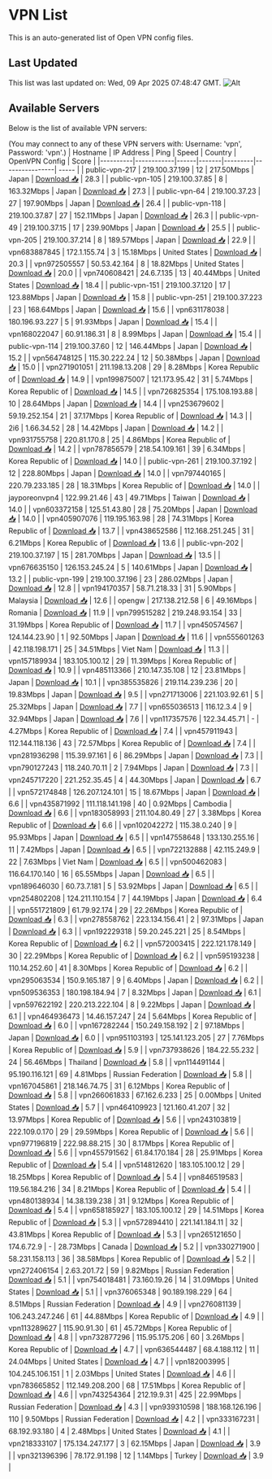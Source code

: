 # VPN List

This is an auto-generated list of Open VPN config files.

## Last Updated

This list was last updated on: Wed, 09 Apr 2025 07:48:47 GMT.
![Alt](https://repobeats.axiom.co/api/embed/186b98318ef1479477931607c1ad7d823f12451f.svg "Repobeats analytics image")

## Available Servers

Below is the list of available VPN servers:

(You may connect to any of these VPN servers with: Username: 'vpn', Password: 'vpn'.)
| Hostname | IP Address | Ping | Speed | Country | OpenVPN Config | Score |
|----------|------------|------|-------|---------|----------------| ----- |
| public-vpn-217 | 219.100.37.199 | 12 | 217.50Mbps | Japan | [Download 📥](./configs/server_0_JP.ovpn) | 28.3 |
| public-vpn-105 | 219.100.37.85 | 8 | 163.32Mbps | Japan | [Download 📥](./configs/server_1_JP.ovpn) | 27.3 |
| public-vpn-64 | 219.100.37.23 | 27 | 197.90Mbps | Japan | [Download 📥](./configs/server_2_JP.ovpn) | 26.4 |
| public-vpn-118 | 219.100.37.87 | 27 | 152.11Mbps | Japan | [Download 📥](./configs/server_3_JP.ovpn) | 26.3 |
| public-vpn-49 | 219.100.37.15 | 17 | 239.90Mbps | Japan | [Download 📥](./configs/server_4_JP.ovpn) | 25.5 |
| public-vpn-205 | 219.100.37.214 | 8 | 189.57Mbps | Japan | [Download 📥](./configs/server_5_JP.ovpn) | 22.9 |
| vpn683887845 | 172.1.155.74 | 3 | 15.18Mbps | United States | [Download 📥](./configs/server_6_US.ovpn) | 20.3 |
| vpn972505557 | 50.53.42.164 | 8 | 18.82Mbps | United States | [Download 📥](./configs/server_7_US.ovpn) | 20.0 |
| vpn740608421 | 24.6.7.135 | 13 | 40.44Mbps | United States | [Download 📥](./configs/server_8_US.ovpn) | 18.4 |
| public-vpn-151 | 219.100.37.120 | 17 | 123.88Mbps | Japan | [Download 📥](./configs/server_9_JP.ovpn) | 15.8 |
| public-vpn-251 | 219.100.37.223 | 23 | 168.64Mbps | Japan | [Download 📥](./configs/server_10_JP.ovpn) | 15.6 |
| vpn631178038 | 180.196.93.227 | 5 | 91.93Mbps | Japan | [Download 📥](./configs/server_11_JP.ovpn) | 15.4 |
| vpn168022047 | 60.91.186.31 | 8 | 8.99Mbps | Japan | [Download 📥](./configs/server_12_JP.ovpn) | 15.4 |
| public-vpn-114 | 219.100.37.60 | 12 | 146.44Mbps | Japan | [Download 📥](./configs/server_13_JP.ovpn) | 15.2 |
| vpn564748125 | 115.30.222.24 | 12 | 50.38Mbps | Japan | [Download 📥](./configs/server_14_JP.ovpn) | 15.0 |
| vpn271901051 | 211.198.13.208 | 29 | 8.28Mbps | Korea Republic of | [Download 📥](./configs/server_15_KR.ovpn) | 14.9 |
| vpn199875007 | 121.173.95.42 | 31 | 5.74Mbps | Korea Republic of | [Download 📥](./configs/server_16_KR.ovpn) | 14.5 |
| vpn726825354 | 175.108.193.88 | 10 | 28.64Mbps | Japan | [Download 📥](./configs/server_17_JP.ovpn) | 14.4 |
| vpn253679602 | 59.19.252.154 | 21 | 37.17Mbps | Korea Republic of | [Download 📥](./configs/server_18_KR.ovpn) | 14.3 |
| 2i6 | 1.66.34.52 | 28 | 14.42Mbps | Japan | [Download 📥](./configs/server_19_JP.ovpn) | 14.2 |
| vpn931755758 | 220.81.170.8 | 25 | 4.86Mbps | Korea Republic of | [Download 📥](./configs/server_20_KR.ovpn) | 14.2 |
| vpn787856579 | 218.54.109.161 | 39 | 6.34Mbps | Korea Republic of | [Download 📥](./configs/server_21_KR.ovpn) | 14.0 |
| public-vpn-261 | 219.100.37.192 | 12 | 228.80Mbps | Japan | [Download 📥](./configs/server_22_JP.ovpn) | 14.0 |
| vpn797440165 | 220.79.233.185 | 28 | 18.31Mbps | Korea Republic of | [Download 📥](./configs/server_23_KR.ovpn) | 14.0 |
| jayporeonvpn4 | 122.99.21.46 | 43 | 49.71Mbps | Taiwan | [Download 📥](./configs/server_24_TW.ovpn) | 14.0 |
| vpn603372158 | 125.51.43.80 | 28 | 75.20Mbps | Japan | [Download 📥](./configs/server_25_JP.ovpn) | 14.0 |
| vpn405907076 | 119.195.163.98 | 28 | 74.31Mbps | Korea Republic of | [Download 📥](./configs/server_26_KR.ovpn) | 13.7 |
| vpn438652586 | 112.168.251.245 | 31 | 6.21Mbps | Korea Republic of | [Download 📥](./configs/server_27_KR.ovpn) | 13.6 |
| public-vpn-202 | 219.100.37.197 | 15 | 281.70Mbps | Japan | [Download 📥](./configs/server_28_JP.ovpn) | 13.5 |
| vpn676635150 | 126.153.245.24 | 5 | 140.61Mbps | Japan | [Download 📥](./configs/server_29_JP.ovpn) | 13.2 |
| public-vpn-199 | 219.100.37.196 | 23 | 286.02Mbps | Japan | [Download 📥](./configs/server_30_JP.ovpn) | 12.8 |
| vpn194170357 | 58.71.218.33 | 31 | 5.90Mbps | Malaysia | [Download 📥](./configs/server_31_MY.ovpn) | 12.6 |
| opengw | 217.138.212.58 | 6 | 49.16Mbps | Romania | [Download 📥](./configs/server_32_RO.ovpn) | 11.9 |
| vpn799515282 | 219.248.93.154 | 33 | 31.19Mbps | Korea Republic of | [Download 📥](./configs/server_33_KR.ovpn) | 11.7 |
| vpn450574567 | 124.144.23.90 | 1 | 92.50Mbps | Japan | [Download 📥](./configs/server_34_JP.ovpn) | 11.6 |
| vpn555601263 | 42.118.198.171 | 25 | 34.51Mbps | Viet Nam | [Download 📥](./configs/server_35_VN.ovpn) | 11.3 |
| vpn157189934 | 183.105.100.12 | 29 | 11.39Mbps | Korea Republic of | [Download 📥](./configs/server_36_KR.ovpn) | 10.9 |
| vpn485113366 | 210.147.35.108 | 12 | 23.81Mbps | Japan | [Download 📥](./configs/server_37_JP.ovpn) | 10.1 |
| vpn385535826 | 219.114.239.236 | 20 | 19.83Mbps | Japan | [Download 📥](./configs/server_38_JP.ovpn) | 9.5 |
| vpn271713006 | 221.103.92.61 | 5 | 25.32Mbps | Japan | [Download 📥](./configs/server_39_JP.ovpn) | 7.7 |
| vpn655036513 | 116.12.3.4 | 9 | 32.94Mbps | Japan | [Download 📥](./configs/server_40_JP.ovpn) | 7.6 |
| vpn117357576 | 122.34.45.71 | - | 4.27Mbps | Korea Republic of | [Download 📥](./configs/server_41_KR.ovpn) | 7.4 |
| vpn457911943 | 112.144.118.136 | 43 | 72.57Mbps | Korea Republic of | [Download 📥](./configs/server_42_KR.ovpn) | 7.4 |
| vpn281936298 | 115.39.97.161 | 6 | 86.29Mbps | Japan | [Download 📥](./configs/server_43_JP.ovpn) | 7.3 |
| vpn790127243 | 118.240.70.11 | 2 | 7.94Mbps | Japan | [Download 📥](./configs/server_44_JP.ovpn) | 7.3 |
| vpn245717220 | 221.252.35.45 | 4 | 44.30Mbps | Japan | [Download 📥](./configs/server_45_JP.ovpn) | 6.7 |
| vpn572174848 | 126.207.124.101 | 15 | 18.67Mbps | Japan | [Download 📥](./configs/server_46_JP.ovpn) | 6.6 |
| vpn435871992 | 111.118.141.198 | 40 | 0.92Mbps | Cambodia | [Download 📥](./configs/server_47_KH.ovpn) | 6.6 |
| vpn183058993 | 211.104.80.49 | 27 | 3.38Mbps | Korea Republic of | [Download 📥](./configs/server_48_KR.ovpn) | 6.6 |
| vpn102042272 | 115.38.0.240 | 9 | 95.93Mbps | Japan | [Download 📥](./configs/server_49_JP.ovpn) | 6.5 |
| vpn147558648 | 133.130.255.16 | 11 | 7.42Mbps | Japan | [Download 📥](./configs/server_50_JP.ovpn) | 6.5 |
| vpn722132888 | 42.115.249.9 | 22 | 7.63Mbps | Viet Nam | [Download 📥](./configs/server_51_VN.ovpn) | 6.5 |
| vpn500462083 | 116.64.170.140 | 16 | 65.55Mbps | Japan | [Download 📥](./configs/server_52_JP.ovpn) | 6.5 |
| vpn189646030 | 60.73.7.181 | 5 | 53.92Mbps | Japan | [Download 📥](./configs/server_53_JP.ovpn) | 6.5 |
| vpn254802208 | 124.211.110.154 | 7 | 44.19Mbps | Japan | [Download 📥](./configs/server_54_JP.ovpn) | 6.4 |
| vpn551721809 | 61.79.92.174 | 29 | 22.26Mbps | Korea Republic of | [Download 📥](./configs/server_55_KR.ovpn) | 6.3 |
| vpn278558762 | 223.134.156.41 | 2 | 97.31Mbps | Japan | [Download 📥](./configs/server_56_JP.ovpn) | 6.3 |
| vpn192229318 | 59.20.245.221 | 25 | 8.54Mbps | Korea Republic of | [Download 📥](./configs/server_57_KR.ovpn) | 6.2 |
| vpn572003415 | 222.121.178.149 | 30 | 22.29Mbps | Korea Republic of | [Download 📥](./configs/server_58_KR.ovpn) | 6.2 |
| vpn595193238 | 110.14.252.60 | 41 | 8.30Mbps | Korea Republic of | [Download 📥](./configs/server_59_KR.ovpn) | 6.2 |
| vpn295063534 | 150.9.165.187 | 9 | 6.40Mbps | Japan | [Download 📥](./configs/server_60_JP.ovpn) | 6.2 |
| vpn509536353 | 180.198.184.94 | 7 | 8.32Mbps | Japan | [Download 📥](./configs/server_61_JP.ovpn) | 6.1 |
| vpn597622192 | 220.213.222.104 | 8 | 9.22Mbps | Japan | [Download 📥](./configs/server_62_JP.ovpn) | 6.1 |
| vpn464936473 | 14.46.157.247 | 24 | 5.64Mbps | Korea Republic of | [Download 📥](./configs/server_63_KR.ovpn) | 6.0 |
| vpn167282244 | 150.249.158.192 | 2 | 97.18Mbps | Japan | [Download 📥](./configs/server_64_JP.ovpn) | 6.0 |
| vpn951103193 | 125.141.123.205 | 27 | 7.76Mbps | Korea Republic of | [Download 📥](./configs/server_65_KR.ovpn) | 5.9 |
| vpn737938626 | 184.22.55.232 | 24 | 56.46Mbps | Thailand | [Download 📥](./configs/server_66_TH.ovpn) | 5.8 |
| vpn114491144 | 95.190.116.121 | 69 | 4.81Mbps | Russian Federation | [Download 📥](./configs/server_67_RU.ovpn) | 5.8 |
| vpn167045861 | 218.146.74.75 | 31 | 6.12Mbps | Korea Republic of | [Download 📥](./configs/server_68_KR.ovpn) | 5.8 |
| vpn266061833 | 67.162.6.233 | 25 | 0.00Mbps | United States | [Download 📥](./configs/server_69_US.ovpn) | 5.7 |
| vpn464109923 | 121.160.41.207 | 32 | 13.97Mbps | Korea Republic of | [Download 📥](./configs/server_70_KR.ovpn) | 5.6 |
| vpn243103819 | 222.109.0.170 | 29 | 29.59Mbps | Korea Republic of | [Download 📥](./configs/server_71_KR.ovpn) | 5.6 |
| vpn977196819 | 222.98.88.215 | 30 | 8.17Mbps | Korea Republic of | [Download 📥](./configs/server_72_KR.ovpn) | 5.6 |
| vpn455791562 | 61.84.170.184 | 28 | 25.91Mbps | Korea Republic of | [Download 📥](./configs/server_73_KR.ovpn) | 5.4 |
| vpn514812620 | 183.105.100.12 | 29 | 18.25Mbps | Korea Republic of | [Download 📥](./configs/server_74_KR.ovpn) | 5.4 |
| vpn846519583 | 119.56.184.216 | 34 | 8.21Mbps | Korea Republic of | [Download 📥](./configs/server_75_KR.ovpn) | 5.4 |
| vpn480138934 | 14.38.139.238 | 31 | 9.12Mbps | Korea Republic of | [Download 📥](./configs/server_76_KR.ovpn) | 5.4 |
| vpn658185927 | 183.105.100.12 | 29 | 14.51Mbps | Korea Republic of | [Download 📥](./configs/server_77_KR.ovpn) | 5.3 |
| vpn572894410 | 221.141.184.11 | 32 | 43.81Mbps | Korea Republic of | [Download 📥](./configs/server_78_KR.ovpn) | 5.3 |
| vpn265121650 | 174.6.72.9 | - | 28.73Mbps | Canada | [Download 📥](./configs/server_79_CA.ovpn) | 5.2 |
| vpn330271900 | 58.231.158.113 | 36 | 38.58Mbps | Korea Republic of | [Download 📥](./configs/server_80_KR.ovpn) | 5.2 |
| vpn272406154 | 2.63.201.72 | 59 | 9.82Mbps | Russian Federation | [Download 📥](./configs/server_81_RU.ovpn) | 5.1 |
| vpn754018481 | 73.160.19.26 | 14 | 31.09Mbps | United States | [Download 📥](./configs/server_82_US.ovpn) | 5.1 |
| vpn376065348 | 90.189.198.229 | 64 | 8.51Mbps | Russian Federation | [Download 📥](./configs/server_83_RU.ovpn) | 4.9 |
| vpn276081139 | 106.243.247.246 | 61 | 44.88Mbps | Korea Republic of | [Download 📥](./configs/server_84_KR.ovpn) | 4.9 |
| vpn113289627 | 115.90.91.30 | 61 | 45.72Mbps | Korea Republic of | [Download 📥](./configs/server_85_KR.ovpn) | 4.8 |
| vpn732877296 | 115.95.175.206 | 60 | 3.26Mbps | Korea Republic of | [Download 📥](./configs/server_86_KR.ovpn) | 4.7 |
| vpn636544487 | 68.4.188.112 | 11 | 24.04Mbps | United States | [Download 📥](./configs/server_87_US.ovpn) | 4.7 |
| vpn182003995 | 104.245.106.151 | 1 | 2.03Mbps | United States | [Download 📥](./configs/server_88_US.ovpn) | 4.6 |
| vpn783665852 | 112.149.208.200 | 68 | 17.51Mbps | Korea Republic of | [Download 📥](./configs/server_89_KR.ovpn) | 4.6 |
| vpn743254364 | 212.19.9.31 | 425 | 22.99Mbps | Russian Federation | [Download 📥](./configs/server_90_RU.ovpn) | 4.3 |
| vpn939310598 | 188.168.126.196 | 110 | 9.50Mbps | Russian Federation | [Download 📥](./configs/server_91_RU.ovpn) | 4.2 |
| vpn333167231 | 68.192.93.180 | 4 | 2.48Mbps | United States | [Download 📥](./configs/server_92_US.ovpn) | 4.1 |
| vpn218333107 | 175.134.247.177 | 3 | 62.15Mbps | Japan | [Download 📥](./configs/server_93_JP.ovpn) | 3.9 |
| vpn321396396 | 78.172.91.198 | 12 | 1.14Mbps | Turkey | [Download 📥](./configs/server_94_TR.ovpn) | 3.9 |
